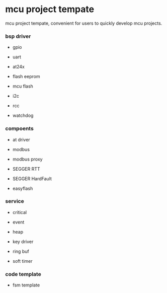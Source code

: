 # mcu project tempate
mcu project tempate, convenient for users to quickly develop mcu projects. 

### bsp driver

* gpio

* uart

* at24x

* flash eeprom

* mcu flash

* i2c

* rcc

* watchdog

### compoents

* at driver

* modbus

* modbus proxy

* SEGGER RTT

* SEGGER HardFault

* easyflash

### service

* critical

* event

* heap

* key driver

* ring buf

* soft timer

### code template

* fsm template
